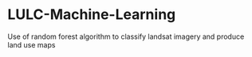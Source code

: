 # LULC-Machine-Learning
Use of random forest algorithm to classify landsat imagery and produce land use maps
